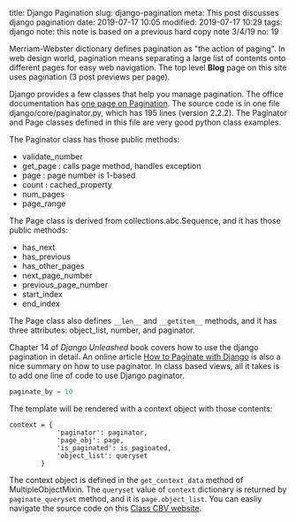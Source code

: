 title: Django Pagination
slug: django-pagination
meta: This post discusses django pagination
date: 2019-07-17 10:05
modified: 2019-07-17 10:29
tags: django
note: this note is based on a previous hard copy note 3/4/19
no: 19

Merriam-Webster dictionary defines pagination as "the action of paging". In web 
design world, pagination means separating a large list of contents onto 
different pages for easy web navigation. The top level **Blog** page on this 
site uses pagination (3 post previews per page).  

Django provides a few classes that help you manage pagination.  The office documentation has 
[one page on Pagination](https://docs.djangoproject.com/en/2.2/topics/pagination/).
The source code is in one file django/core/paginator.py, which has 195 lines 
(version 2.2.2). The Paginator and Page classes defined in this file are very 
good python class examples. 

The Paginator class has those public methods:

* validate\_number
* get_page : calls page method, handles exception
* page : page number is 1-based
* count : cached_property
* num\_pages
* page\_range

The Page class is derived from collections.abc.Sequence, and it has those 
public methods:

* has\_next
* has\_previous
* has\_other\_pages
* next\_page\_number
* previous\_page\_number
* start\_index
* end\_index

The Page class also defines `__len__` and `__getitem__` methods, and it has 
three attributes: object\_list, number, and paginator.

Chapter 14 of *Django Unleashed* book covers how to use the django pagination 
in detail. An online article 
[How to Paginate with Django](https://simpleisbetterthancomplex.com/tutorial/2016/08/03/how-to-paginate-with-django.html) 
is also a nice summary on how to use paginator.  In class based views, all 
it takes is to add one line of code to use Django paginator.

```python
paginate_by = 10
```

The template will be rendered with a context object with those contents:

```
context = {
            'paginator': paginator,
            'page_obj': page,
            'is_paginated': is_paginated,
            'object_list': queryset
        }
```

The context object is defined in the `get_context_data` method of MultipleObjectMixin. The 
`queryset` value of `context` dictionary is returned by `paginate_queryset` method, and it is 
`page.object_list`.  You can easliy navigate the source code on this 
[Class CBV website](https://ccbv.co.uk/projects/Django/2.2/django.views.generic.list/ListView/). 


